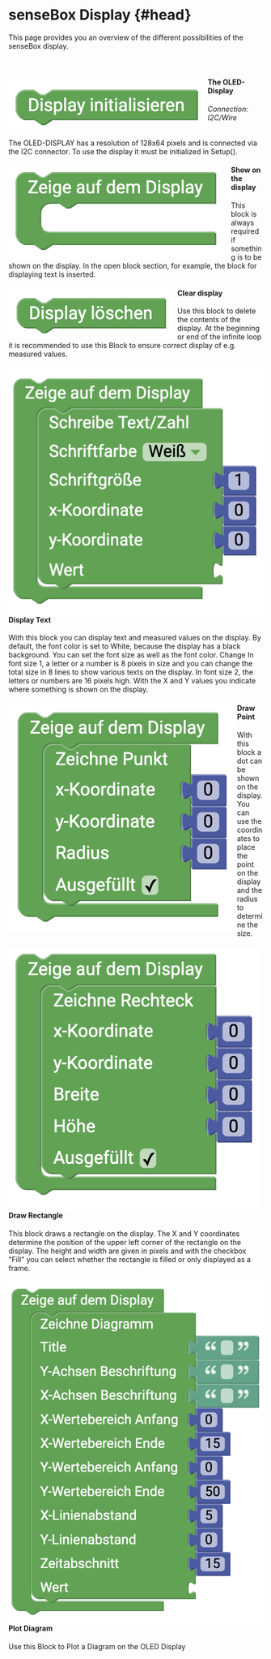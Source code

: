 # senseBox Display {#head}

<div class="description"> This page provides you an overview of the different possibilities of the senseBox display.</div>
<div class="line">
    <br>
    <br>
</div>

<div class="container">
    <div class="row">
        <div class="col-md-6">
            <img src="../pictures/blocks/display/display1.png" alt="block" align="left">
        </div>
        <div class="col-md-6">
            <h4>The OLED-Display</h4>
            <h6>Connection: I2C/Wire</h6>
            The OLED-DISPLAY has a resolution of 128x64 pixels and is connected via the I2C connector. To use the display it must be initialized in Setup().
        </div>
    </div>
    <div class="line"></div>
    <div class="row">
        <div class="col-md-6">
            <img src="../pictures/blocks/display/display2.png" alt="block" align="left">
        </div>
        <div class="col-md-6">
            <h4>Show on the display</h4>
            This block is always required if something is to be shown on the display. In the open block section, for example, the block for displaying text is inserted. 
        </div>
    </div>
    <div class="line"></div>
    <div class="row">
        <div class="col-md-6">
            <img src="../pictures/blocks/display/display3.png" alt="block" align="left">
        </div>
        <div class="col-md-6">
            <h4>Clear display</h4>
            Use this block to delete the contents of the display. At the beginning or end of the infinite loop it is recommended to use this Block to ensure correct display of e.g. measured values.
        </div>
    </div>
    <div class="line"></div>
    <div class="row">
        <div class="col-md-6">
            <img src="../pictures/blocks/display/display4.png" alt="block" align="left">
        </div>
        <div class="col-md-6">
            <h4>Display Text</h4>
            With this block you can display text and measured values on the display. By default, the font color is set to
            White, because the display has a black background. You can set the font size as well as the font color.
            Change In font size 1, a letter or a number is 8 pixels in size and you can change the total size in 8 lines
            to show various texts on the display. In font size 2, the letters or numbers are 16 pixels
            high. With the X and Y values you indicate where something is shown on the display.
        </div>
    </div>
</div>

<div class="line"></div>

<div class="container">
    <div class="row">
        <div class="col-md-6">
            <img src="../pictures/blocks/display/display5.png" alt="block" align="left">
        </div>
        <div class="col-md-6">
            <h4>Draw Point</h4>
        With this block a dot can be shown on the display. You can use the coordinates to place the point on the display and the radius to determine the size.     
        </div>
    </div>
</div>

<div class="line"></div>

<div class="container">
    <div class="row">
        <div class="col-md-6">
            <img src="../pictures/blocks/display/display6.png" alt="block" align="left">
        </div>
        <div class="col-md-6">
            <h4>Draw Rectangle</h4>
            This block draws a rectangle on the display. The X and Y coordinates determine the position of the upper left corner of the rectangle on the display. The height and width are given in pixels and with the checkbox "Fill" you can select whether the rectangle is filled or only displayed as a frame.
        </div>
    </div>
</div> 

<div class="line"></div>

<div class="container">
    <div class="row">
        <div class="col-md-6">
            <img src="../pictures/blocks/display/display7.png" alt="block" align="left">
        </div>
        <div class="col-md-6">
            <h4>Plot Diagram</h4>
            Use this Block to Plot a Diagram on the OLED Display 
        </div>
    </div>
</div>
